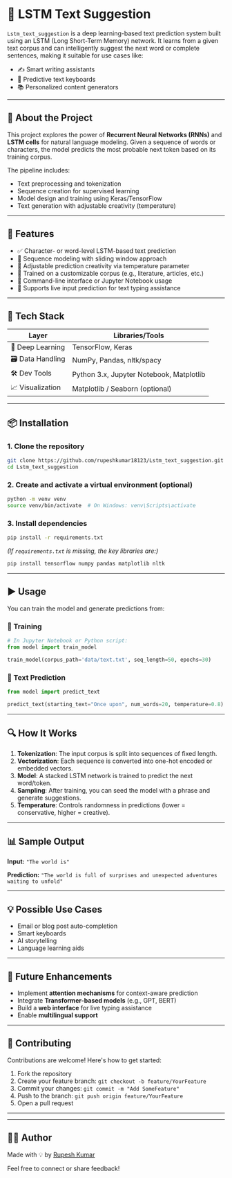 
# 🧠 LSTM Text Suggestion

`Lstm_text_suggestion` is a deep learning-based text prediction system built using an LSTM (Long Short-Term Memory) network. It learns from a given text corpus and can intelligently suggest the next word or complete sentences, making it suitable for use cases like:

- ✍️ Smart writing assistants
- 🔮 Predictive text keyboards
- 📚 Personalized content generators

---

## 📖 About the Project

This project explores the power of **Recurrent Neural Networks (RNNs)** and **LSTM cells** for natural language modeling. Given a sequence of words or characters, the model predicts the most probable next token based on its training corpus.

The pipeline includes:
- Text preprocessing and tokenization
- Sequence creation for supervised learning
- Model design and training using Keras/TensorFlow
- Text generation with adjustable creativity (temperature)

---

## 🚀 Features

- ✅ Character- or word-level LSTM-based text prediction
- 🔁 Sequence modeling with sliding window approach
- 🧪 Adjustable prediction creativity via temperature parameter
- 🧠 Trained on a customizable corpus (e.g., literature, articles, etc.)
- 📝 Command-line interface or Jupyter Notebook usage
- 💬 Supports live input prediction for text typing assistance

---

## 🧰 Tech Stack

| Layer        | Libraries/Tools                       |
|--------------|----------------------------------------|
| 🧠 Deep Learning | TensorFlow, Keras                    |
| 🗃️ Data Handling | NumPy, Pandas, nltk/spacy             |
| 🛠️ Dev Tools    | Python 3.x, Jupyter Notebook, Matplotlib |
| 📈 Visualization | Matplotlib / Seaborn (optional)       |

---

## 📦 Installation

### 1. Clone the repository

```bash
git clone https://github.com/rupeshkumar18123/Lstm_text_suggestion.git
cd Lstm_text_suggestion
````

### 2. Create and activate a virtual environment (optional)

```bash
python -m venv venv
source venv/bin/activate  # On Windows: venv\Scripts\activate
```

### 3. Install dependencies

```bash
pip install -r requirements.txt
```

*(If `requirements.txt` is missing, the key libraries are:)*

```bash
pip install tensorflow numpy pandas matplotlib nltk
```

---

## ▶️ Usage

You can train the model and generate predictions from:

### 🔧 Training

```python
# In Jupyter Notebook or Python script:
from model import train_model

train_model(corpus_path='data/text.txt', seq_length=50, epochs=30)
```

### 🧠 Text Prediction

```python
from model import predict_text

predict_text(starting_text="Once upon", num_words=20, temperature=0.8)
```


---

## 🔍 How It Works

1. **Tokenization**: The input corpus is split into sequences of fixed length.
2. **Vectorization**: Each sequence is converted into one-hot encoded or embedded vectors.
3. **Model**: A stacked LSTM network is trained to predict the next word/token.
4. **Sampling**: After training, you can seed the model with a phrase and generate suggestions.
5. **Temperature**: Controls randomness in predictions (lower = conservative, higher = creative).

---

## 📊 Sample Output

**Input:** `"The world is"`

**Prediction:** `"The world is full of surprises and unexpected adventures waiting to unfold"`

---

## 💡 Possible Use Cases

* Email or blog post auto-completion
* Smart keyboards
* AI storytelling
* Language learning aids

---

## 🧪 Future Enhancements

* Implement **attention mechanisms** for context-aware prediction
* Integrate **Transformer-based models** (e.g., GPT, BERT)
* Build a **web interface** for live typing assistance
* Enable **multilingual support**

---

## 🤝 Contributing

Contributions are welcome! Here's how to get started:

1. Fork the repository
2. Create your feature branch: `git checkout -b feature/YourFeature`
3. Commit your changes: `git commit -m "Add SomeFeature"`
4. Push to the branch: `git push origin feature/YourFeature`
5. Open a pull request

---



---

## 🙋‍♂️ Author

Made with 💡 by [Rupesh Kumar](https://github.com/rupeshkumar18123)

Feel free to connect or share feedback!

